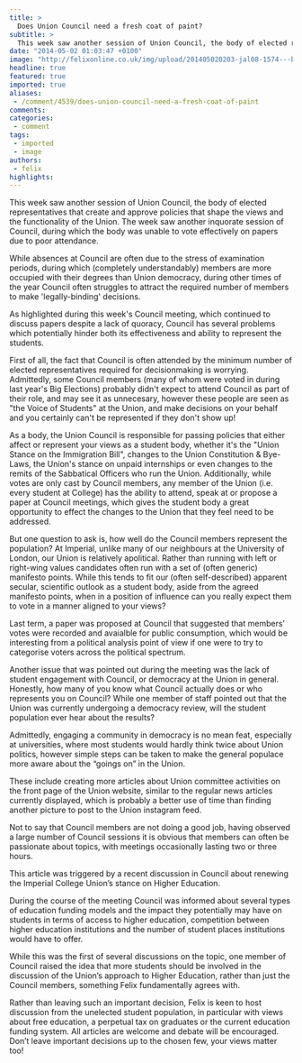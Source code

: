 ```yaml
---
title: >
  Does Union Council need a fresh coat of paint?
subtitle: >
  This week saw another session of Union Council, the body of elected representatives that create and approve policies that shape the views and the functionality of the Union. The week saw another inquorate session of Council, during which the body was unable to vote effectively on papers...
date: "2014-05-02 01:03:47 +0100"
image: "http://felixonline.co.uk/img/upload/201405020203-jal08-1574---beit-quadrangle.jpg"
headline: true
featured: true
imported: true
aliases:
 - /comment/4539/does-union-council-need-a-fresh-coat-of-paint
comments:
categories:
 - comment
tags:
 - imported
 - image
authors:
 - felix
highlights:
---
```


This week saw another session of Union Council, the body of elected representatives that create and approve policies that shape the views and the functionality of the Union. The week saw another inquorate session of Council, during which the body was unable to vote effectively on papers due to poor attendance.

While absences at Council are often due to the stress of examination periods, during which (completely understandably) members are more occupied with their degrees than Union democracy, during other times of the year Council often struggles to attract the required number of members to make 'legally-binding' decisions.

As highlighted during this week's Council meeting, which continued to discuss papers despite a lack of quoracy, Council has several problems which potentially hinder both its effectiveness and ability to represent the students.

First of all, the fact that Council is often attended by the minimum number of elected representatives required for decisionmaking is worrying. Admittedly, some Council members (many of whom were voted in during last year's Big Elections) probably didn't expect to attend Council as part of their role, and may see it as unnecesary, however these people are seen as "the Voice of Students" at the Union, and make decisions on your behalf and you certainly can't be represented if they don't show up!

As a body, the Union Council is responsible for passing policies that either affect or represent your views as a student body, whether it's the "Union Stance on the Immigration Bill", changes to the Union Constitution & Bye-Laws, the Union's stance on unpaid internships or even changes to the remits of the Sabbatical Officers who run the Union. Additionally, while votes are only cast by Council members, any member of the Union (i.e. every student at College) has the ability to attend, speak at or propose a paper at Council meetings, which gives the student body a great opportunity to effect the changes to the Union that they feel need to be addressed.

But one question to ask is, how well do the Council members represent the population? At Imperial, unlike many of our neighbours at the University of London, our Union is relatively apolitical. Rather than running with left or right-wing values candidates often run with a set of (often generic) manifesto points. While this tends to fit our (often self-described) apparent secular, scientific outlook as a student body, aside from the agreed manifesto points, when in a position of influence can you really expect them to vote in a manner aligned to your views?

Last term, a paper was proposed at Council that suggested that members’ votes were recorded and avaialble for public consumption, which would be interesting from a political analysis point of view if one were to try to categorise voters across the political spectrum.

Another issue that was pointed out during the meeting was the lack of student engagement with Council, or democracy at the Union in general. Honestly, how many of you know what Council actually does or who represents you on Council? While one member of staff pointed out that the Union was currently undergoing a democracy review, will the student population ever hear about the results?

Admittedly, engaging a community in democracy is no mean feat, especially at universities, where most students would hardly think twice about Union politics, however simple steps can be taken to make the general populace more aware about the “goings on” in the Union.

These include creating more articles about Union committee activities on the front page of the Union website, similar to the regular news articles currently displayed, which is probably a better use of time than finding another picture to post to the Union instagram feed.

Not to say that Council members are not doing a good job, having observed a large number of Council sessions it is obvious that members can often be passionate about topics, with meetings occasionally lasting two or three hours.

This article was triggered by a recent discussion in Council about renewing the Imperial College Union’s stance on Higher Education.

During the course of the meeting Council was informed about several types of education funding models and the impact they potentially may have on students in terms of access to higher education, competition between higher education institutions and the number of student places institutions would have to offer.

While this was the first of several discussions on the topic, one member of Council raised the idea that more students should be involved in the discussion of the Union’s approach to Higher Education, rather than just the Council members, something Felix fundamentally agrees with.

Rather than leaving such an important decision, Felix is keen to host discussion from the unelected student population, in particular with views about free education, a perpetual tax on graduates or the current education funding system. All articles are welcome and debate will be encouraged. Don’t leave important decisions up to the chosen few, your views matter too!
